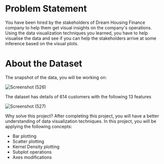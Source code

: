 # Problem Statement
You have been hired by the stakeholders of Dream Housing Finance company to help them get visual insights on the company's operations. Using the data visualization techniques you learned, you have to help visualise the data and see if you can help the stakeholders arrive at some inference based on the visual plots.

# About the Dataset
The snapshot of the data, you will be working on:

![Screenshot (526)](https://user-images.githubusercontent.com/60145175/115016019-23731f00-9ed2-11eb-835e-368b38723297.png)


The dataset has details of 614 customers with the following 13 features

![Screenshot (527)](https://user-images.githubusercontent.com/60145175/115016053-3128a480-9ed2-11eb-8312-ebc33b520349.png)

Why solve this project?
After completing this project, you will have a better understanding of data visualization techniques. In this project, you will be applying the following concepts:

* Bar plotting
* Scatter plotting
* Kernel Density plotting
* Subplot operations
* Axes modifications

